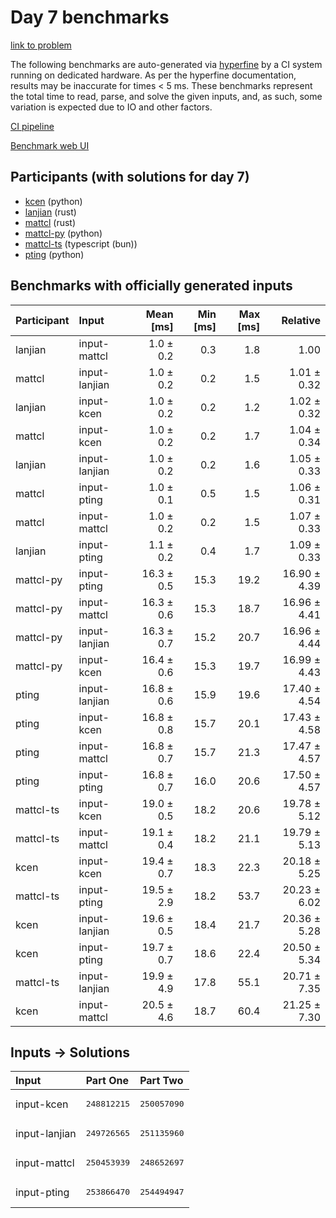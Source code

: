 # Day 7 benchmarks

[link to problem](https://adventofcode.com/2023/day/7)

The following benchmarks are auto-generated via
[hyperfine](https://github.com/sharkdp/hyperfine) by a CI system running on
dedicated hardware. As per the hyperfine documentation, results may be
inaccurate for times < 5 ms. These benchmarks represent the total time to read,
parse, and solve the given inputs, and, as such, some variation is expected due
to IO and other factors.

[CI pipeline](http://ci.papercode.net:8080/teams/main/pipelines/aoc2023)

[Benchmark web UI](https://aoc.ancalagon.black)


## Participants (with solutions for day 7)

- [kcen](https://github.com/kcen/aoc2023) (python)
- [lanjian](https://github.com/lanjian/aoc-2023) (rust)
- [mattcl](https://github.com/mattcl/aoc2023) (rust)
- [mattcl-py](https://github.com/mattcl/aoc2023-py) (python)
- [mattcl-ts](https://github.com/mattcl/aoc2023-js) (typescript (bun))
- [pting](https://github.com/pting/aoc2023) (python)


## Benchmarks with officially generated inputs

| Participant | Input | Mean [ms] | Min [ms] | Max [ms] | Relative |
|:---|:---|---:|---:|---:|---:|
| lanjian | input-mattcl | 1.0 ± 0.2 | 0.3 | 1.8 | 1.00 |
| mattcl | input-lanjian | 1.0 ± 0.2 | 0.2 | 1.5 | 1.01 ± 0.32 |
| lanjian | input-kcen | 1.0 ± 0.2 | 0.2 | 1.2 | 1.02 ± 0.32 |
| mattcl | input-kcen | 1.0 ± 0.2 | 0.2 | 1.7 | 1.04 ± 0.34 |
| lanjian | input-lanjian | 1.0 ± 0.2 | 0.2 | 1.6 | 1.05 ± 0.33 |
| mattcl | input-pting | 1.0 ± 0.1 | 0.5 | 1.5 | 1.06 ± 0.31 |
| mattcl | input-mattcl | 1.0 ± 0.2 | 0.2 | 1.5 | 1.07 ± 0.33 |
| lanjian | input-pting | 1.1 ± 0.2 | 0.4 | 1.7 | 1.09 ± 0.33 |
| mattcl-py | input-pting | 16.3 ± 0.5 | 15.3 | 19.2 | 16.90 ± 4.39 |
| mattcl-py | input-mattcl | 16.3 ± 0.6 | 15.3 | 18.7 | 16.96 ± 4.41 |
| mattcl-py | input-lanjian | 16.3 ± 0.7 | 15.2 | 20.7 | 16.96 ± 4.44 |
| mattcl-py | input-kcen | 16.4 ± 0.6 | 15.3 | 19.7 | 16.99 ± 4.43 |
| pting | input-lanjian | 16.8 ± 0.6 | 15.9 | 19.6 | 17.40 ± 4.54 |
| pting | input-kcen | 16.8 ± 0.8 | 15.7 | 20.1 | 17.43 ± 4.58 |
| pting | input-mattcl | 16.8 ± 0.7 | 15.7 | 21.3 | 17.47 ± 4.57 |
| pting | input-pting | 16.8 ± 0.7 | 16.0 | 20.6 | 17.50 ± 4.57 |
| mattcl-ts | input-kcen | 19.0 ± 0.5 | 18.2 | 20.6 | 19.78 ± 5.12 |
| mattcl-ts | input-mattcl | 19.1 ± 0.4 | 18.2 | 21.1 | 19.79 ± 5.13 |
| kcen | input-kcen | 19.4 ± 0.7 | 18.3 | 22.3 | 20.18 ± 5.25 |
| mattcl-ts | input-pting | 19.5 ± 2.9 | 18.2 | 53.7 | 20.23 ± 6.02 |
| kcen | input-lanjian | 19.6 ± 0.5 | 18.4 | 21.7 | 20.36 ± 5.28 |
| kcen | input-pting | 19.7 ± 0.7 | 18.6 | 22.4 | 20.50 ± 5.34 |
| mattcl-ts | input-lanjian | 19.9 ± 4.9 | 17.8 | 55.1 | 20.71 ± 7.35 |
| kcen | input-mattcl | 20.5 ± 4.6 | 18.7 | 60.4 | 21.25 ± 7.30 |


## Inputs -> Solutions

| Input | Part One | Part Two |
|:---|:---|:---|
|input-kcen|<pre>248812215</pre>|<pre>250057090</pre>|
|input-lanjian|<pre>249726565</pre>|<pre>251135960</pre>|
|input-mattcl|<pre>250453939</pre>|<pre>248652697</pre>|
|input-pting|<pre>253866470</pre>|<pre>254494947</pre>|
